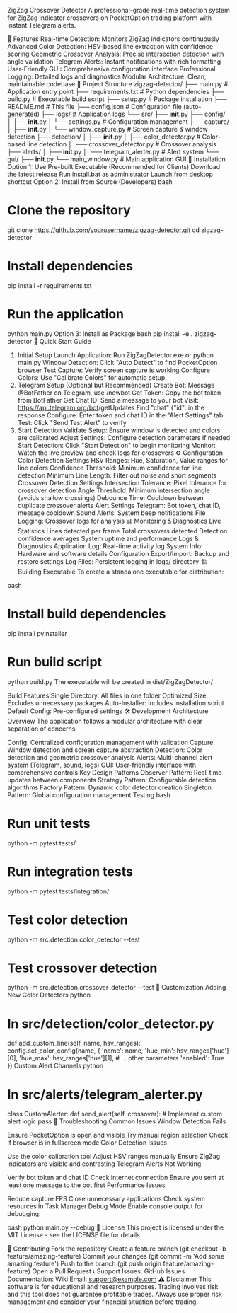 ZigZag Crossover Detector
A professional-grade real-time detection system for ZigZag indicator crossovers on PocketOption trading platform with instant Telegram alerts.

🚀 Features
Real-time Detection: Monitors ZigZag indicators continuously
Advanced Color Detection: HSV-based line extraction with confidence scoring
Geometric Crossover Analysis: Precise intersection detection with angle validation
Telegram Alerts: Instant notifications with rich formatting
User-Friendly GUI: Comprehensive configuration interface
Professional Logging: Detailed logs and diagnostics
Modular Architecture: Clean, maintainable codebase
📁 Project Structure
zigzag-detector/
├── main.py                 # Application entry point
├── requirements.txt        # Python dependencies
├── build.py               # Executable build script
├── setup.py               # Package installation
├── README.md              # This file
├── config.json            # Configuration file (auto-generated)
├── logs/                  # Application logs
└── src/
    ├── __init__.py
    ├── config/
    │   ├── __init__.py
    │   └── settings.py     # Configuration management
    ├── capture/
    │   ├── __init__.py
    │   └── window_capture.py  # Screen capture & window detection
    ├── detection/
    │   ├── __init__.py
    │   ├── color_detector.py      # Color-based line detection
    │   └── crossover_detector.py  # Crossover analysis
    ├── alerts/
    │   ├── __init__.py
    │   └── telegram_alerter.py   # Alert system
    └── gui/
        ├── __init__.py
        └── main_window.py        # Main application GUI
🔧 Installation
Option 1: Use Pre-built Executable (Recommended for Clients)
Download the latest release
Run install.bat as administrator
Launch from desktop shortcut
Option 2: Install from Source (Developers)
bash
# Clone the repository
git clone https://github.com/yourusername/zigzag-detector.git
cd zigzag-detector

# Install dependencies
pip install -r requirements.txt

# Run the application
python main.py
Option 3: Install as Package
bash
pip install -e .
zigzag-detector
🎯 Quick Start Guide
1. Initial Setup
Launch Application: Run ZigZagDetector.exe or python main.py
Window Detection: Click "Auto Detect" to find PocketOption browser
Test Capture: Verify screen capture is working
Configure Colors: Use "Calibrate Colors" for automatic setup
2. Telegram Setup (Optional but Recommended)
Create Bot: Message @BotFather on Telegram, use /newbot
Get Token: Copy the bot token from BotFather
Get Chat ID:
Send a message to your bot
Visit: https://api.telegram.org/bot<TOKEN>/getUpdates
Find "chat":{"id": in the response
Configure: Enter token and chat ID in the "Alert Settings" tab
Test: Click "Send Test Alert" to verify
3. Start Detection
Validate Setup: Ensure window is detected and colors are calibrated
Adjust Settings: Configure detection parameters if needed
Start Detection: Click "Start Detection" to begin monitoring
Monitor: Watch the live preview and check logs for crossovers
⚙️ Configuration
Color Detection Settings
HSV Ranges: Hue, Saturation, Value ranges for line colors
Confidence Threshold: Minimum confidence for line detection
Minimum Line Length: Filter out noise and short segments
Crossover Detection Settings
Intersection Tolerance: Pixel tolerance for crossover detection
Angle Threshold: Minimum intersection angle (avoids shallow crossings)
Debounce Time: Cooldown between duplicate crossover alerts
Alert Settings
Telegram: Bot token, chat ID, message cooldown
Sound Alerts: System beep notifications
File Logging: Crossover logs for analysis
📊 Monitoring & Diagnostics
Live Statistics
Lines detected per frame
Total crossovers detected
Detection confidence averages
System uptime and performance
Logs & Diagnostics
Application Log: Real-time activity log
System Info: Hardware and software details
Configuration Export/Import: Backup and restore settings
Log Files: Persistent logging in logs/ directory
🏗️ Building Executable
To create a standalone executable for distribution:

bash
# Install build dependencies
pip install pyinstaller

# Run build script
python build.py
The executable will be created in dist/ZigZagDetector/

Build Features
Single Directory: All files in one folder
Optimized Size: Excludes unnecessary packages
Auto-Installer: Includes installation script
Default Config: Pre-configured settings
🛠️ Development
Architecture Overview
The application follows a modular architecture with clear separation of concerns:

Config: Centralized configuration management with validation
Capture: Window detection and screen capture abstraction
Detection: Color detection and geometric crossover analysis
Alerts: Multi-channel alert system (Telegram, sound, logs)
GUI: User-friendly interface with comprehensive controls
Key Design Patterns
Observer Pattern: Real-time updates between components
Strategy Pattern: Configurable detection algorithms
Factory Pattern: Dynamic color detector creation
Singleton Pattern: Global configuration management
Testing
bash
# Run unit tests
python -m pytest tests/

# Run integration tests  
python -m pytest tests/integration/

# Test color detection
python -m src.detection.color_detector --test

# Test crossover detection
python -m src.detection.crossover_detector --test
🎨 Customization
Adding New Color Detectors
python
# In src/detection/color_detector.py
def add_custom_line(self, name, hsv_ranges):
    config.set_color_config(name, {
        'name': name,
        'hue_min': hsv_ranges['hue'][0],
        'hue_max': hsv_ranges['hue'][1],
        # ... other parameters
        'enabled': True
    })
Custom Alert Channels
python
# In src/alerts/telegram_alerter.py
class CustomAlerter:
    def send_alert(self, crossover):
        # Implement custom alert logic
        pass
🐛 Troubleshooting
Common Issues
Window Detection Fails

Ensure PocketOption is open and visible
Try manual region selection
Check if browser is in fullscreen mode
Color Detection Issues

Use the color calibration tool
Adjust HSV ranges manually
Ensure ZigZag indicators are visible and contrasting
Telegram Alerts Not Working

Verify bot token and chat ID
Check internet connection
Ensure you sent at least one message to the bot first
Performance Issues

Reduce capture FPS
Close unnecessary applications
Check system resources in Task Manager
Debug Mode
Enable console output for debugging:

bash
python main.py --debug
📝 License
This project is licensed under the MIT License - see the LICENSE file for details.

🤝 Contributing
Fork the repository
Create a feature branch (git checkout -b feature/amazing-feature)
Commit your changes (git commit -m 'Add some amazing feature')
Push to the branch (git push origin feature/amazing-feature)
Open a Pull Request
📞 Support
Issues: GitHub Issues
Documentation: Wiki
Email: support@example.com
⚠️ Disclaimer
This software is for educational and research purposes. Trading involves risk and this tool does not guarantee profitable trades. Always use proper risk management and consider your financial situation before trading.

